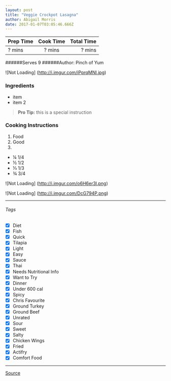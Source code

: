 ```yaml
---
layout: post
title: "Veggie Crockpot Lasagna"
author: Abigail Morris
date: 2017-01-07T03:05:46.666Z
---
```


| Prep Time  | Cook Time    | Total Time  |
| ---------- |:------------:| -----------:|
| ? mins    | ? mins      | ? mins     |


######Serves 9
######Author: Pinch of Yum

![Not Loading] (http://i.imgur.com/iPprqMNl.jpg)

### Ingredients

* item
* item 2

> **Pro Tip:** this is a special instruction

### Cooking Instructions

1. Food
2. Good
3. 

* ¼ 1/4
* ½ 1/2
* ⅓ 1/3
* ¾ 3/4

![Not Loading] (http://i.imgur.com/o6H6er3l.png)

![Not Loading] (http://i.imgur.com/DcG794P.png)

---

###### Tags
- [x] Diet
- [x] Fish
- [x] Quick
- [x] Tilapia
- [x] Light
- [x] Easy
- [x] Sauce
- [x] Thai
- [x] Needs Nutritional Info
- [x] Want to Try
- [x] Dinner
- [x] Under 600 cal
- [x] Spicy
- [x] Chris Favourite
- [x] Ground Turkey
- [x] Ground Beef
- [x] Unrated
- [x] Sour
- [x] Sweet
- [x] Salty
- [x] Chicken Wings
- [x] Fried
- [x] Actifry
- [x] Comfort Food

---

[Source](www.example...)

